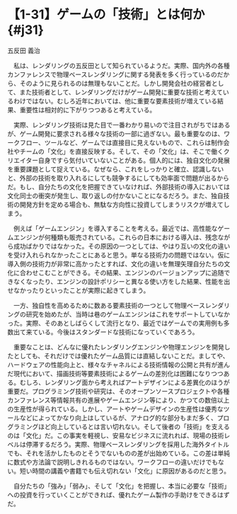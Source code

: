 # 【1-31】ゲームの「技術」とは何か{#j31}

<div class="author">五反田 義治</div>

　私は、レンダリングの五反田として知られているようだ。実際、国内外の各種カンファレンスで物理ベースレンダリングに関する発表を多く行っているのだから、そのように見られるのは無理もないことだ。しかし開発会社の経営者として、また技術者として、レンダリングだけがゲーム開発に重要な技術と考えているわけではない。むしろ近年においては、他に重要な要素技術が増えている結果、重要性は相対的に下がりつつあると考えている。

　実際、レンダリング技術は見た目で一番わかり易いので注目されがちではあるが、ゲーム開発に要求される様々な技術の一部に過ぎない。最も重要なのは、ワークフロー、ツールなど、ゲームでは直接目に見えないもので、これらは制作会社やチームの「文化」を直接反映する。そして、その「文化」は、そこで働くクリエイター自身ですら気付いていないことがある。個人的には、独自文化の発展を重要課題として捉えている。なぜなら、これをしっかりと確立、認識しないと、外部の技術を取り入れるにしても競争するにしても効率面で問題が出るからだ。もし、自分たちの文化を把握できていなければ、外部技術の導入においては文化同士の衝突が発生し、取り返しの付かないことになるだろう。また、独自技術の開発方針を定める場合も、無駄な方向性に投資してしまうリスクが増えてしまう。

　例えば「ゲームエンジン」を導入することを考える。最近では、高性能なゲームエンジンが何種類も販売されている。これらの日本における導入は、残念ながら成功ばかりではなかった。その原因の一つとしては、やはり互いの文化の違いを受け入れられなかったことにあると思う。単なる技術力の問題ではない。仮に導入側の技術力が非常に高かったとすれば、文化の違いを無理矢理自分たちの文化に合わせこむことができる。その結果、エンジンのバージョンアップに追随できなくなったり、エンジンの設計ポリシーと異なる使い方をした結果、性能を出せなかったりといったことが実際に起きてしまう。

　一方、独自性を高めるために数ある要素技術の一つとして物理ベースレンダリングの研究を始めたが、当時は巷のゲームエンジンはこれをサポートしていなかった。実際、そのあとしばらくして流行となり、最近ではゲームでの実用例も多数出て来ている。今後はスタンダードな技術になっていくであろう。

　重要なことは、どんなに優れたレンダリングエンジンや物理エンジンを開発したとしても、それだけでは優れたゲーム品質には直結しないことだ。ましてや、ハードウェアの性能向上と、様々なチャネルによる技術情報の公開と共有が進んだ現代において、描画技術等要素技術によるゲームの差別化は困難になりつつある。むしろ、レンダリング面から考えればアートデザインによる差異化のほうが重要だ。プログラミング技術や研究は、そのオープンソースプロジェクトや各種カンファレンス等情報共有の進展やゲームエンジン等により、かつての数倍以上の生産性が得られている。しかし、アートやゲームデザインの生産性は優秀なツールなどによってかなり向上はしているが、アナログ的な部分もまだ多く、プログラミングほど向上しているとは言い切れない。そして後者の「技術」を支えるのは「文化」だ。この事実を軽視し、安易なビジネスに流れれば、現場の技術レベルは停滞するだろう。実際、物理ベースレンダリングを採用した海外タイトルでも、それを活かしたものとそうでないものの差が出始めている。この差は単純に数式や方法論で説明しきれるものではない。ワークフローの違いだけでもない。短い時間の講義や書籍でも伝え切れない「文化」に原因があるのだと思う。

　自分たちの「強み」「弱み」、そして「文化」を把握し、本当に必要な「技術」への投資を行っていくことができれば、優れたゲーム製作の手助けをできるはずだ。
